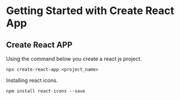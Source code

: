 # Getting Started with Create React App

## Create React APP
Using the command below you create a react js project.
```
npx create-react-app <project_name>
```
Installing react icons.
```
npm install react-icons --save
```
